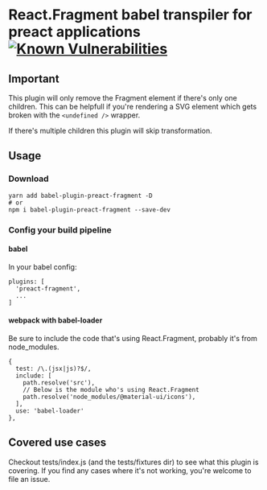 # React.Fragment babel transpiler for preact applications [![Known Vulnerabilities](https://snyk.io/test/github/kontrollanten/babel-plugin-preact-fragment/badge.svg?targetFile=package.json)](https://snyk.io/test/github/kontrollanten/babel-plugin-preact-fragment?targetFile=package.json)

## Important
This plugin will only remove the Fragment element if there's only one children. This can be
helpfull if you're rendering a SVG element which gets broken with the `<undefined />` wrapper.

If there's multiple children this plugin will skip transformation.

## Usage

### Download
```
yarn add babel-plugin-preact-fragment -D
# or
npm i babel-plugin-preact-fragment --save-dev
```

### Config your build pipeline

#### babel
In your babel config:
```
plugins: [
  'preact-fragment',
  ...
]
```

#### webpack with babel-loader
Be sure to include the code that's using React.Fragment, probably it's from node_modules.

```
{
  test: /\.(jsx|js)?$/,
  include: [
    path.resolve('src'),
    // Below is the module who's using React.Fragment
    path.resolve('node_modules/@material-ui/icons'),
  ],
  use: 'babel-loader'
},
```

## Covered use cases

Checkout tests/index.js (and the tests/fixtures dir) to see what this plugin is covering.
If you find any cases where it's not working, you're welcome to file an issue.
